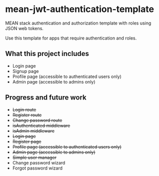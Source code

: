 # mean-jwt-authentication-template

MEAN stack authentication and authorization template with roles using JSON web tokens.

Use this template for apps that require authentication and roles.

## What this project includes

* Login page
* Signup page
* Profile page (accessible to authenticated users only)
* Admin page (accessible to admins only)

## Progress and future work

* ~~Login route~~
* ~~Register route~~
* ~~Change password route~~
* ~~isAuthenticated middleware~~
* ~~isAdmin middleware~~
* ~~Login page~~
* ~~Register page~~
* ~~Profile page (accessible to authenticated users only)~~
* ~~Admin page (accessible to admins only)~~
* ~~Simple user manager~~
* Change password wizard
* Forgot password wizard
